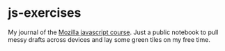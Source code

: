 # js-exercises
My journal of the [Mozilla javascript course](https://developer.mozilla.org/en-US/docs/Learn/JavaScript/).
Just a public notebook to pull messy drafts across devices and lay some green tiles on my free time.
